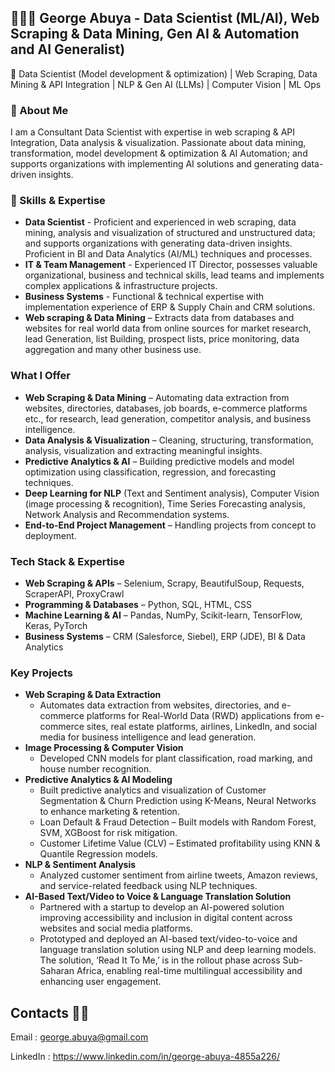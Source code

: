 ## 🧑🏽‍💻 George Abuya - Data Scientist (ML/AI), Web Scraping & Data Mining, Gen AI & Automation and AI Generalist)
🚀 Data Scientist (Model development & optimization) | Web Scraping, Data Mining & API Integration | NLP & Gen AI (LLMs) | Computer Vision | ML Ops

### 🔹 About Me
I am a Consultant Data Scientist with expertise in web scraping & API Integration, Data analysis & visualization. Passionate about data mining, transformation, model development & optimization & AI Automation; and supports organizations with implementing AI solutions and generating data-driven insights.

### 📌 Skills & Expertise
- __Data Scientist__ - Proficient and experienced in web scraping, data mining, analysis and visualization of structured and unstructured data; and supports organizations with generating data-driven insights. Proficient in BI and Data Analytics (AI/ML) techniques and processes.
-	__IT & Team Management__ - Experienced IT Director, possesses valuable organizational, business and technical skills, lead teams and implements complex applications & infrastructure projects.
-	__Business Systems__ - Functional & technical expertise with implementation experience of ERP & Supply Chain and CRM solutions.
-	__Web scraping & Data Mining__ – Extracts data from databases and websites for real world data from online sources for market research, lead Generation, list Building, prospect lists, price monitoring, data aggregation and many other business use.

### What I Offer
-	__Web Scraping & Data Mining__ – Automating data extraction from websites, directories, databases, job boards, e-commerce platforms etc., for research, lead generation, competitor analysis, and business intelligence.
-	__Data Analysis & Visualization__ – Cleaning, structuring, transformation, analysis, visualization and extracting meaningful insights.
-	__Predictive Analytics & AI__ – Building predictive models and model optimization using classification, regression, and forecasting techniques.
-	__Deep Learning for NLP__ (Text and Sentiment analysis), Computer Vision (image processing & recognition), Time Series Forecasting analysis, Network Analysis and Recommendation systems.
-	__End-to-End Project Management__ – Handling projects from concept to deployment.

### Tech Stack & Expertise
-	__Web Scraping & APIs__ – Selenium, Scrapy, BeautifulSoup, Requests, ScraperAPI, ProxyCrawl
-	__Programming & Databases__ – Python, SQL, HTML, CSS 
-	__Machine Learning & AI__ – Pandas, NumPy, Scikit-learn, TensorFlow, Keras, PyTorch
-	__Business Systems__ – CRM (Salesforce, Siebel), ERP (JDE), BI & Data Analytics

### Key Projects
- __Web Scraping & Data Extraction__
  - Automates data extraction from websites, directories, and e-commerce platforms for Real-World Data (RWD) applications from e-commerce sites, real estate platforms, airlines, LinkedIn, and social media for business intelligence and lead generation.
-	__Image Processing & Computer Vision__
    -	Developed CNN models for plant classification, road marking, and house number recognition.
-	__Predictive Analytics & AI Modeling__ 
    - Built predictive analytics and visualization of Customer Segmentation & Churn Prediction using K-Means, Neural Networks to enhance marketing & retention.
    - Loan Default & Fraud Detection – Built models with Random Forest, SVM, XGBoost for risk mitigation.
    - Customer Lifetime Value (CLV) – Estimated profitability using KNN & Quantile Regression models.
- __NLP & Sentiment Analysis__
   - Analyzed customer sentiment from airline tweets, Amazon reviews, and service-related feedback using NLP techniques.
- __AI-Based Text/Video to Voice & Language Translation Solution__
  - Partnered with a startup to develop an AI-powered solution improving accessibility and inclusion in digital content across websites and social media platforms.
  - Prototyped and deployed an AI-based text/video-to-voice and language translation solution using NLP and deep learning models. The solution, ‘Read It To Me,’ is in the rollout phase across Sub-Saharan Africa, enabling real-time multilingual accessibility and enhancing user engagement.

## Contacts 👋🏽
Email : george.abuya@gmail.com

LinkedIn : https://www.linkedin.com/in/george-abuya-4855a226/
